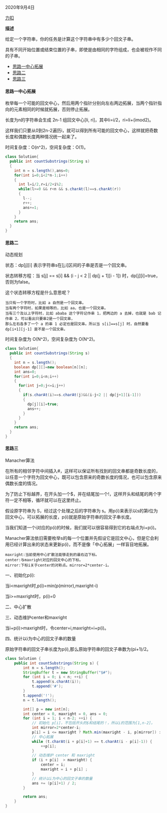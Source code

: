 2020年9月4日

[力扣](https://leetcode-cn.com/problems/palindromic-substrings/solution/hui-wen-zi-chuan-by-leetcode-solution/)

**描述**

给定一个字符串，你的任务是计算这个字符串中有多少个回文子串。

具有不同开始位置或结束位置的子串，即使是由相同的字符组成，也会被视作不同的子串。

* [思路一中心拓展](#思路一中心拓展)
* [思路二](#思路二)
* [思路三](#思路三)


#### 思路一中心拓展

枚举每一个可能的回文中心，然后用两个指针分别向左右两边拓展，当两个指针指向的元素相同的时候就拓展，否则停止拓展。

长度为n的字符串会生成 2n-1 组回文中心[li, ri]，其中li=i/2，ri=li+(imod2)。

这样我们只要从0到2n-2遍历i，就可以得到所有可能的回文中心，这样就把奇数长度和偶数长度两种情况统一起来了。

时间复杂度：O(n^2)，空间复杂度：O(1)。

```java
class Solution{
  public int countSubstrings(String s)
  {
    int n = s.length(),ans=0;
    for(int i=0;i<2*n-1;i++)
    {
      int l=i/2,r=i/2+i%2;
      while(l>=0 && r<n && s.charAt(l)==s.charAt(r))
      {
        l--;
        r++;
        ans+=1;
      }
    }
    return ans;
  }
}
```
#### 思路二

动态规划

状态：dp[j][i] 表示字符串s在[j,i]区间的子串是否是一个回文串。

状态转移方程：当 s[j] == s[i] && (i - j < 2 || dp[j + 1][i - 1]) 时，dp[j][i]=true，否则为false。

这个状态转移方程是什么意思呢？
```
当只有一个字符时，比如 a 自然是一个回文串。
当有两个字符时，如果是相等的，比如 aa，也是一个回文串。
当有三个及以上字符时，比如 ababa 这个字符记作串 1，把两边的 a 去掉，也就是 bab 记作串 2，可以看出只要串2是一个回文串，
那么左右各多了一个 a 的串 1 必定也是回文串。所以当 s[i]==s[j] 时，自然要看 dp[i+1][j-1] 是不是一个回文串。
```

时间复杂度为 O(N^2)，空间复杂度为 O(N^2)。

```java
class Solution{
  public int countSubstrings(String s)
  {
    int n = s.length();
    boolean dp[][]=new boolean[n][n];
    int ans=0;
    for(int i=0;i<n;i++)
    {
      for(int j=0;j<=i;j++)
      {
        if(s.charAt(i)==s.charAt(j)&&(i-j<2 || dp[j+1][i-1]))
        {
          dp[j][i]=true;
          ans++;
        }
      }
    }
    return ans;
  }
}
```

#### 思路三

Manacher算法

在所有的相邻字符中间插入#，这样可以保证所有找到的回文串都是奇数长度的，以任意一个字符为回文中心，既可以包含原来的奇数长度的情况，也可以包含原来偶数长度的情况。

为了防止下标越界，在开头加一个$，并在结尾加一个!，这样开头和结尾的两个字符一定不相等，循环就可以在这里终止。

假设原字符串为 S，经过这个处理之后的字符串为 s。用p(i)来表示以s的第i位为回文中心，可以拓展的长度，p(i)就是原始字符串的回文子串长度。

当我们知道一个i对应的p(i)的时候，我们就可以很容易得到它的右端点为i+p(i)。

Manacher算法依旧需要枚举s的每一个位置并先假设它是回文中心，但是它会利用已经计算出来的状态来更新p(i)，而不是像「中心拓展」一样盲目地拓展。

```
maxright:当前使用中心扩散法能够走到的最右边下标。
center:与maxright对应的回文中心的下标。
mirror:下标i关于center的对称点。mirror=2*center-i。
```

一、初始化p(i):

当i<maxright时,p(i)=min(p(mirror),maxright-i)

当i>=maxright时，p(i)=0

二、中心扩散

三、动态维护center和maxright

当i+p(i)>maxright时，令center=i,maxright=i+p(i)。

四、统计以i为中心的回文子串的数量

原始字符串的回文子串长度为p(i),那么原始字符串的回文子串数为(pi+1)/2。
```java
class Solution {
    public int countSubstrings(String s) {
        int n = s.length();
        StringBuffer t = new StringBuffer("$#");
        for (int i = 0; i < n; ++i) {
            t.append(s.charAt(i));
            t.append('#');
        }
        t.append('!');
        n = t.length();

        int[] p = new int[n];
        int center = 0, maxright = 0, ans = 0;
        for (int i = 1; i < n-2; ++i) {
            // 初始化 p[i]，不包括开头的$和结尾的！，所以i的范围为[1,n-2]。
            int mirror=2*center-i;
            p[i] = i <= maxright ? Math.min(maxright - i, p[mirror]) : 0;
            // 中心拓展
            while (t.charAt(i + p[i]+1) == t.charAt(i - p[i]-1)) {
                ++p[i];
            }
            // 动态维护 center 和 maxright
            if (i + p[i]  > maxright) {
                center = i;
                maxright = i + p[i] ;
            }
            // 统计以i为中心的回文子串的数量
            ans += (p[i]+1) / 2;
        }

        return ans;
    }
}
```



